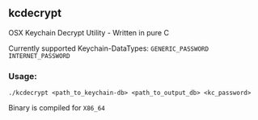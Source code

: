 ## kcdecrypt
OSX Keychain Decrypt Utility - Written in pure C

Currently supported Keychain-DataTypes:
`GENERIC_PASSWORD`
`INTERNET_PASSWORD`

### Usage:
`./kcdecrypt <path_to_keychain-db> <path_to_output_db> <kc_password>`

Binary is compiled for `X86_64`
